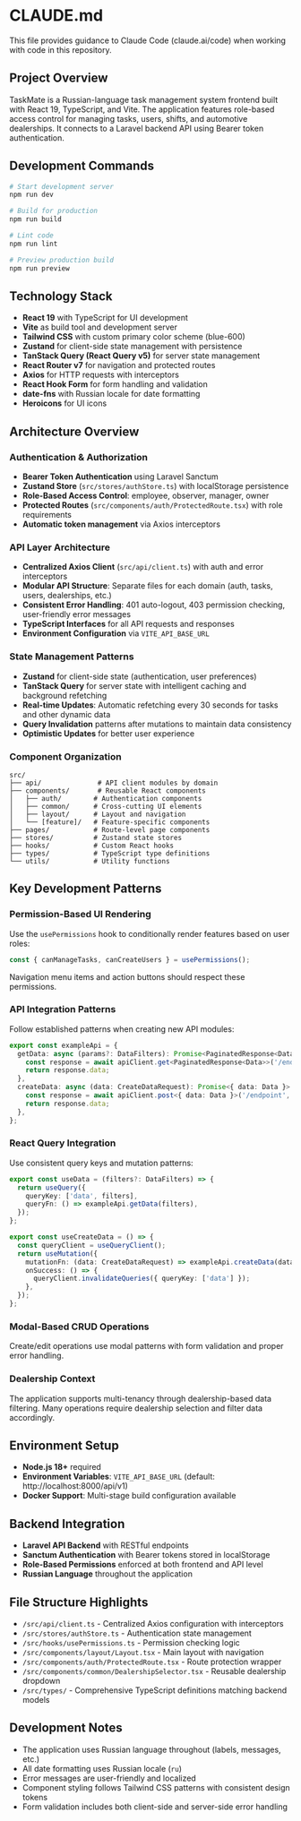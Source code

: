 # CLAUDE.md

This file provides guidance to Claude Code (claude.ai/code) when working with code in this repository.

## Project Overview

TaskMate is a Russian-language task management system frontend built with React 19, TypeScript, and Vite. The application features role-based access control for managing tasks, users, shifts, and automotive dealerships. It connects to a Laravel backend API using Bearer token authentication.

## Development Commands

```bash
# Start development server
npm run dev

# Build for production
npm run build

# Lint code
npm run lint

# Preview production build
npm run preview
```

## Technology Stack

- **React 19** with TypeScript for UI development
- **Vite** as build tool and development server
- **Tailwind CSS** with custom primary color scheme (blue-600)
- **Zustand** for client-side state management with persistence
- **TanStack Query (React Query v5)** for server state management
- **React Router v7** for navigation and protected routes
- **Axios** for HTTP requests with interceptors
- **React Hook Form** for form handling and validation
- **date-fns** with Russian locale for date formatting
- **Heroicons** for UI icons

## Architecture Overview

### Authentication & Authorization
- **Bearer Token Authentication** using Laravel Sanctum
- **Zustand Store** (`src/stores/authStore.ts`) with localStorage persistence
- **Role-Based Access Control**: employee, observer, manager, owner
- **Protected Routes** (`src/components/auth/ProtectedRoute.tsx`) with role requirements
- **Automatic token management** via Axios interceptors

### API Layer Architecture
- **Centralized Axios Client** (`src/api/client.ts`) with auth and error interceptors
- **Modular API Structure**: Separate files for each domain (auth, tasks, users, dealerships, etc.)
- **Consistent Error Handling**: 401 auto-logout, 403 permission checking, user-friendly error messages
- **TypeScript Interfaces** for all API requests and responses
- **Environment Configuration** via `VITE_API_BASE_URL`

### State Management Patterns
- **Zustand** for client-side state (authentication, user preferences)
- **TanStack Query** for server state with intelligent caching and background refetching
- **Real-time Updates**: Automatic refetching every 30 seconds for tasks and other dynamic data
- **Query Invalidation** patterns after mutations to maintain data consistency
- **Optimistic Updates** for better user experience

### Component Organization
```
src/
├── api/              # API client modules by domain
├── components/       # Reusable React components
│   ├── auth/        # Authentication components
│   ├── common/      # Cross-cutting UI elements
│   ├── layout/      # Layout and navigation
│   └── [feature]/   # Feature-specific components
├── pages/           # Route-level page components
├── stores/          # Zustand state stores
├── hooks/           # Custom React hooks
├── types/           # TypeScript type definitions
└── utils/           # Utility functions
```

## Key Development Patterns

### Permission-Based UI Rendering
Use the `usePermissions` hook to conditionally render features based on user roles:
```typescript
const { canManageTasks, canCreateUsers } = usePermissions();
```

Navigation menu items and action buttons should respect these permissions.

### API Integration Patterns
Follow established patterns when creating new API modules:
```typescript
export const exampleApi = {
  getData: async (params?: DataFilters): Promise<PaginatedResponse<Data>> => {
    const response = await apiClient.get<PaginatedResponse<Data>>('/endpoint', { params });
    return response.data;
  },
  createData: async (data: CreateDataRequest): Promise<{ data: Data }> => {
    const response = await apiClient.post<{ data: Data }>('/endpoint', data);
    return response.data;
  },
};
```

### React Query Integration
Use consistent query keys and mutation patterns:
```typescript
export const useData = (filters?: DataFilters) => {
  return useQuery({
    queryKey: ['data', filters],
    queryFn: () => exampleApi.getData(filters),
  });
};

export const useCreateData = () => {
  const queryClient = useQueryClient();
  return useMutation({
    mutationFn: (data: CreateDataRequest) => exampleApi.createData(data),
    onSuccess: () => {
      queryClient.invalidateQueries({ queryKey: ['data'] });
    },
  });
};
```

### Modal-Based CRUD Operations
Create/edit operations use modal patterns with form validation and proper error handling.

### Dealership Context
The application supports multi-tenancy through dealership-based data filtering. Many operations require dealership selection and filter data accordingly.

## Environment Setup

- **Node.js 18+** required
- **Environment Variables**: `VITE_API_BASE_URL` (default: http://localhost:8000/api/v1)
- **Docker Support**: Multi-stage build configuration available

## Backend Integration

- **Laravel API Backend** with RESTful endpoints
- **Sanctum Authentication** with Bearer tokens stored in localStorage
- **Role-Based Permissions** enforced at both frontend and API level
- **Russian Language** throughout the application

## File Structure Highlights

- `/src/api/client.ts` - Centralized Axios configuration with interceptors
- `/src/stores/authStore.ts` - Authentication state management
- `/src/hooks/usePermissions.ts` - Permission checking logic
- `/src/components/layout/Layout.tsx` - Main layout with navigation
- `/src/components/auth/ProtectedRoute.tsx` - Route protection wrapper
- `/src/components/common/DealershipSelector.tsx` - Reusable dealership dropdown
- `/src/types/` - Comprehensive TypeScript definitions matching backend models

## Development Notes

- The application uses Russian language throughout (labels, messages, etc.)
- All date formatting uses Russian locale (`ru`)
- Error messages are user-friendly and localized
- Component styling follows Tailwind CSS patterns with consistent design tokens
- Form validation includes both client-side and server-side error handling